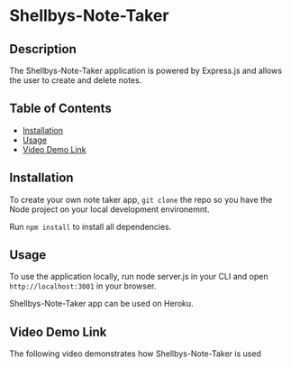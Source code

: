 # Shellbys-Note-Taker

## Description

The Shellbys-Note-Taker application is powered by Express.js and allows the user to create and delete notes.


## Table of Contents
* [Installation](#installation)
* [Usage](#usage)
* [Video Demo Link](#video-demo-link)

## Installation

To create your own note taker app, `git clone` the repo so you have the Node project on your local development environemnt.

Run `npm install` to install all dependencies. 

## Usage
To use the application locally, run node server.js in your CLI and open `http://localhost:3001` in your browser.

Shellbys-Note-Taker app can be used on Heroku.

## Video Demo Link

The following video demonstrates how Shellbys-Note-Taker is used

